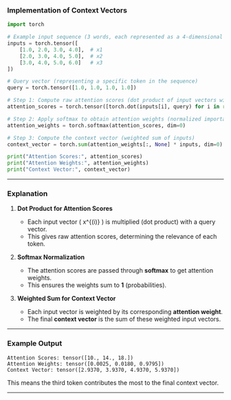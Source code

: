 ### **Implementation of Context Vectors**
```python
import torch

# Example input sequence (3 words, each represented as a 4-dimensional vector)
inputs = torch.tensor([
    [1.0, 2.0, 3.0, 4.0],  # x1
    [2.0, 3.0, 4.0, 5.0],  # x2
    [3.0, 4.0, 5.0, 6.0]   # x3
])

# Query vector (representing a specific token in the sequence)
query = torch.tensor([1.0, 1.0, 1.0, 1.0])

# Step 1: Compute raw attention scores (dot product of input vectors with the query)
attention_scores = torch.tensor([torch.dot(inputs[i], query) for i in range(len(inputs))])

# Step 2: Apply softmax to obtain attention weights (normalized importance scores)
attention_weights = torch.softmax(attention_scores, dim=0)

# Step 3: Compute the context vector (weighted sum of inputs)
context_vector = torch.sum(attention_weights[:, None] * inputs, dim=0)

print("Attention Scores:", attention_scores)
print("Attention Weights:", attention_weights)
print("Context Vector:", context_vector)
```

---

### **Explanation**
1. **Dot Product for Attention Scores**  
   - Each input vector \( x^{(i)} \) is multiplied (dot product) with a query vector.
   - This gives raw attention scores, determining the relevance of each token.

2. **Softmax Normalization**  
   - The attention scores are passed through **softmax** to get attention weights.
   - This ensures the weights sum to **1** (probabilities).

3. **Weighted Sum for Context Vector**  
   - Each input vector is weighted by its corresponding **attention weight**.
   - The final **context vector** is the sum of these weighted input vectors.

---

### **Example Output**
```plaintext
Attention Scores: tensor([10., 14., 18.])
Attention Weights: tensor([0.0025, 0.0180, 0.9795])
Context Vector: tensor([2.9370, 3.9370, 4.9370, 5.9370])
```
This means the third token contributes the most to the final context vector.

---

